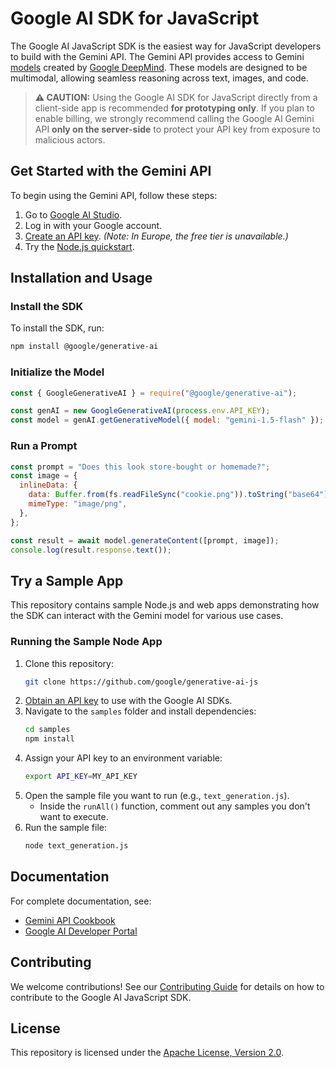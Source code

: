 # Google AI SDK for JavaScript

The Google AI JavaScript SDK is the easiest way for JavaScript developers to build with the Gemini API. The Gemini API provides access to Gemini [models](https://ai.google.dev/models/gemini) created by [Google DeepMind](https://deepmind.google/technologies/gemini/#introduction). These models are designed to be multimodal, allowing seamless reasoning across text, images, and code.

> **⚠ CAUTION:** Using the Google AI SDK for JavaScript directly from a client-side app is recommended **for prototyping only**. If you plan to enable billing, we strongly recommend calling the Google AI Gemini API **only on the server-side** to protect your API key from exposure to malicious actors.

## Get Started with the Gemini API

To begin using the Gemini API, follow these steps:

1. Go to [Google AI Studio](https://aistudio.google.com/).
2. Log in with your Google account.
3. [Create an API key](https://aistudio.google.com/app/apikey). *(Note: In Europe, the free tier is unavailable.)*
4. Try the [Node.js quickstart](https://ai.google.dev/tutorials/node_quickstart).

## Installation and Usage

### Install the SDK

To install the SDK, run:

```sh
npm install @google/generative-ai
```

### Initialize the Model

```js
const { GoogleGenerativeAI } = require("@google/generative-ai");

const genAI = new GoogleGenerativeAI(process.env.API_KEY);
const model = genAI.getGenerativeModel({ model: "gemini-1.5-flash" });
```

### Run a Prompt

```js
const prompt = "Does this look store-bought or homemade?";
const image = {
  inlineData: {
    data: Buffer.from(fs.readFileSync("cookie.png")).toString("base64"),
    mimeType: "image/png",
  },
};

const result = await model.generateContent([prompt, image]);
console.log(result.response.text());
```

## Try a Sample App

This repository contains sample Node.js and web apps demonstrating how the SDK can interact with the Gemini model for various use cases.

### Running the Sample Node App

1. Clone this repository:
   ```sh
   git clone https://github.com/google/generative-ai-js
   ```
2. [Obtain an API key](https://makersuite.google.com/app/apikey) to use with the Google AI SDKs.
3. Navigate to the `samples` folder and install dependencies:
   ```sh
   cd samples
   npm install
   ```
4. Assign your API key to an environment variable:
   ```sh
   export API_KEY=MY_API_KEY
   ```
5. Open the sample file you want to run (e.g., `text_generation.js`).
   - Inside the `runAll()` function, comment out any samples you don't want to execute.
6. Run the sample file:
   ```sh
   node text_generation.js
   ```

## Documentation

For complete documentation, see:

- [Gemini API Cookbook](https://github.com/google-gemini/gemini-api-cookbook/)
- [Google AI Developer Portal](https://ai.google.dev)

## Contributing

We welcome contributions! See our [Contributing Guide](/docs/contributing.md) for details on how to contribute to the Google AI JavaScript SDK.

## License

This repository is licensed under the [Apache License, Version 2.0](http://www.apache.org/licenses/LICENSE-2.0).

